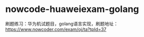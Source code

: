 # nowcode-huaweiexam-golang

刷题练习：华为机试题目，golang语言实现，刷题地址：https://www.nowcoder.com/exam/oj/ta?tpId=37